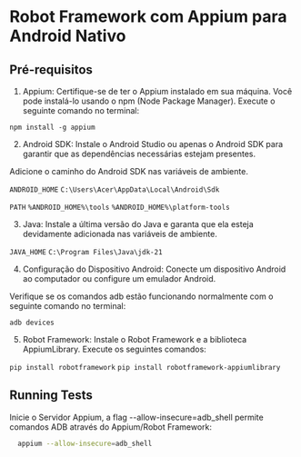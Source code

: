 
# Robot Framework com Appium para Android Nativo

## Pré-requisitos

1. Appium: Certifique-se de ter o Appium instalado em sua máquina. Você pode instalá-lo usando o npm (Node Package Manager). Execute o seguinte comando no terminal:

`npm install -g appium`

2. Android SDK: Instale o Android Studio ou apenas o Android SDK para garantir que as dependências necessárias estejam presentes.

Adicione o caminho do Android SDK nas variáveis de ambiente.

`ANDROID_HOME` 
`C:\Users\Acer\AppData\Local\Android\Sdk`

`PATH` 
`%ANDROID_HOME%\tools` 
`%ANDROID_HOME%\platform-tools`

3. Java: Instale a última versão do Java e garanta que ela esteja devidamente adicionada nas variáveis de ambiente.

`JAVA_HOME` 
`C:\Program Files\Java\jdk-21`

4. Configuração do Dispositivo Android: Conecte um dispositivo Android ao computador ou configure um emulador Android.

Verifique se os comandos adb estão funcionando normalmente com o seguinte comando no terminal:

`adb devices`

5. Robot Framework: Instale o Robot Framework e a biblioteca AppiumLibrary. Execute os seguintes comandos:

`pip install robotframework`
`pip install robotframework-appiumlibrary`

## Running Tests

Inicie o Servidor Appium, a flag --allow-insecure=adb_shell permite comandos ADB através do Appium/Robot Framework:

```bash
  appium --allow-insecure=adb_shell
```

